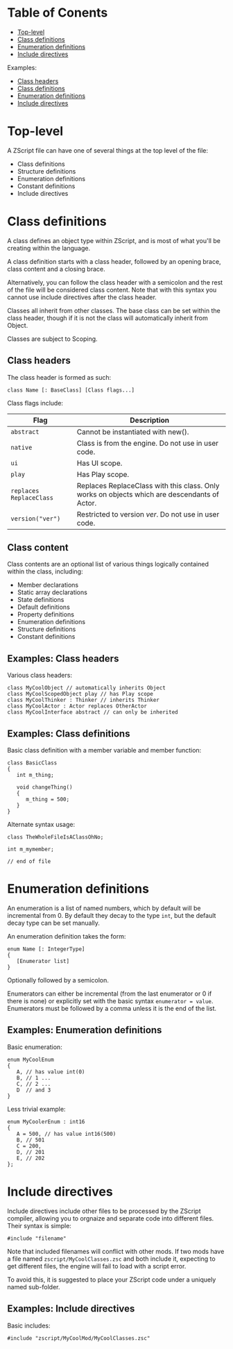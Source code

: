 Table of Conents
================

* [Top-level](#top-level)
* [Class definitions](#class-definitions)
* [Enumeration definitions](#enumeration-definitions)
* [Include directives](#include-directives)

Examples:

* [Class headers](#examples-class-headers)
* [Class definitions](#examples-class-definitions)
* [Enumeration definitions](#examples-enumeration-definitions)
* [Include directives](#examples-include-directives)

Top-level
=========

A ZScript file can have one of several things at the top level of the file:

- Class definitions
- Structure definitions
- Enumeration definitions
- Constant definitions
- Include directives

Class definitions
=================

A class defines an object type within ZScript, and is most of what you'll be creating within the language.

A class definition starts with a class header, followed by an opening brace, class content and a closing brace.

Alternatively, you can follow the class header with a semicolon and the rest of the file will be considered class content. Note that with this syntax you cannot use include directives after the class header.

Classes all inherit from other classes. The base class can be set within the class header, though if it is not the class will automatically inherit from Object.

Classes are subject to Scoping.

Class headers
-------------

The class header is formed as such:

```
class Name [: BaseClass] [Class flags...]
```

Class flags include:

| Flag                    | Description |
| ----------------------- | --- |
| `abstract`              | Cannot be instantiated with new(). |
| `native`                | Class is from the engine. Do not use in user code. |
| `ui`                    | Has UI scope. |
| `play`                  | Has Play scope. |
| `replaces ReplaceClass` | Replaces ReplaceClass with this class. Only works on objects which are descendants of Actor. |
| `version("ver")`        | Restricted to version *ver*. Do not use in user code. |

Class content
-------------

Class contents are an optional list of various things logically contained within the class, including:

- Member declarations
- Static array declarations
- State definitions
- Default definitions
- Property definitions
- Enumeration definitions
- Structure definitions
- Constant definitions

Examples: Class headers
-----------------------

Various class headers:

```
class MyCoolObject // automatically inherits Object
class MyCoolScopedObject play // has Play scope
class MyCoolThinker : Thinker // inherits Thinker
class MyCoolActor : Actor replaces OtherActor
class MyCoolInterface abstract // can only be inherited
```

Examples: Class definitions
---------------------------

Basic class definition with a member variable and member function:

```
class BasicClass
{
   int m_thing;

   void changeThing()
   {
      m_thing = 500;
   }
}
```

Alternate syntax usage:

```
class TheWholeFileIsAClassOhNo;

int m_mymember;

// end of file
```

Enumeration definitions
=======================

An enumeration is a list of named numbers, which by default will be incremental from 0. By default they decay to the type `int`, but the default decay type can be set manually.

An enumeration definition takes the form:

```
enum Name [: IntegerType]
{
   [Enumerator list]
}
```

Optionally followed by a semicolon.

Enumerators can either be incremental (from the last enumerator or 0 if there is none) or explicitly set with the basic syntax `enumerator = value`. Enumerators must be followed by a comma unless it is the end of the list.

Examples: Enumeration definitions
---------------------------------

Basic enumeration:

```
enum MyCoolEnum
{
   A, // has value int(0)
   B, // 1 ...
   C, // 2 ...
   D  // and 3
}
```

Less trivial example:

```
enum MyCoolerEnum : int16
{
   A = 500, // has value int16(500)
   B, // 501
   C = 200,
   D, // 201
   E, // 202
};
```

Include directives
==================

Include directives include other files to be processed by the ZScript compiler, allowing you to orgnaize and separate code into different files. Their syntax is simple:

```
#include "filename"
```

Note that included filenames will conflict with other mods. If two mods have a file named `zscript/MyCoolClasses.zsc` and both include it, expecting to get different files, the engine will fail to load with a script error.

To avoid this, it is suggested to place your ZScript code under a uniquely named sub-folder.

Examples: Include directives
----------------------------

Basic includes:

```
#include "zscript/MyCoolMod/MyCoolClasses.zsc"
```